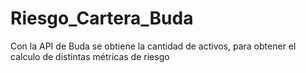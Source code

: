 # Riesgo_Cartera_Buda
Con la API de Buda se obtiene la cantidad de activos, para obtener el calculo de distintas métricas de riesgo
